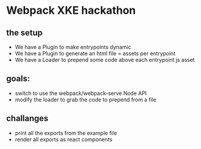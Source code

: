 # Webpack XKE hackathon

## the setup

- We have a Plugin to make entrypoints dynamic
- We have a Plugin to generate an html file = assets per entrypoint
- We have a Loader to prepend some code above each entrypoint js asset

## goals:

- switch to use the webpack/webpack-serve Node API
- modify the loader to grab the code to prepend from a file

## challanges
- print all the exports from the example file
- render all exports as react components

